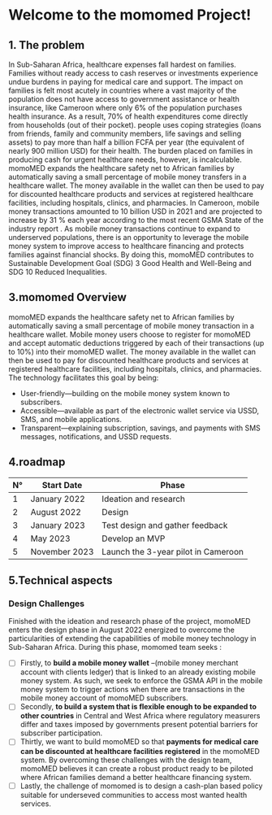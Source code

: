 # Welcome to the momomed Project!

## 1. The problem
In Sub-Saharan Africa, healthcare expenses fall hardest on families. Families without ready access to cash reserves or investments experience undue burdens in paying for medical care and support. The impact on families is felt most acutely in countries where a vast majority of the population does not have access to government assistance or health insurance, like Cameroon where only 6% of the population purchases health insurance. As a result, 70% of health expenditures come directly from households (out of their pocket). people  uses coping strategies (loans from friends, family and community members, life savings and selling assets)  to pay more than half a billion FCFA per year (the equivalent of nearly 900 million USD) for their health. The burden placed on families in producing cash for urgent healthcare needs, however, is incalculable.
momoMED expands the healthcare safety net to African families by automatically saving a small percentage of mobile money transfers in a healthcare wallet. The money available in the wallet can then be used to pay for discounted healthcare products and services at registered healthcare facilities, including hospitals, clinics, and pharmacies. In Cameroon, mobile money transactions amounted to 10 billion USD  in 2021 and are projected to increase by 31 % each year according to the most recent  GSMA State of the industry report . As mobile money transactions continue to expand to underserved populations, there is an opportunity to leverage the mobile money system to improve access to healthcare financing and protects families against financial shocks. By doing this, momoMED contributes to Sustainable Development Goal (SDG) 3 Good Health and Well-Being and SDG 10 Reduced Inequalities.

## 3.momomed Overview
momoMED expands the healthcare safety net to African families by automatically saving a small percentage of mobile money transaction in a healthcare wallet. Mobile money users choose to register for momoMED and accept automatic deductions triggered by each of their transactions (up to 10%) into their momoMED wallet. The money available in the wallet can then be used to pay for discounted healthcare products and services at registered healthcare facilities, including hospitals, clinics, and pharmacies. 
The technology facilitates this goal by being: 
* User-friendly—building on the mobile money system known to subscribers.
* Accessible—available as part of the electronic wallet service via USSD, SMS, and mobile applications.
* Transparent—explaining subscription, savings, and payments with SMS messages, notifications, and USSD requests.

## 4.roadmap
|N° | Start Date| Phase |
|---|-----|-------|
|1 | January 2022 | Ideation and research|
|2|August 2022 | Design|
|3| January 2023| Test design and gather feedback|
|4| May 2023| Develop an MVP|
|5| November 2023| Launch the 3-year pilot in Cameroon|

## 5.Technical aspects
### Design Challenges
Finished with the ideation and research phase of the project, momoMED enters the design phase in August 2022 energized to overcome the particularities of extending the capabilities of mobile money technology in Sub-Saharan Africa. 
During this phase, momomed team seeks :

- [ ] Firstly, to **build a mobile money wallet** –(mobile money merchant account with clients ledger) that is linked to an already existing mobile money system. As such, we seek to enforce the GSMA API in the mobile money system to trigger actions when there are transactions in the mobile money account of momoMED subscribers. 
- [ ] Secondly, **to build a system that is flexible enough to be expanded to other countries** in Central and West Africa where regulatory measurers differ and taxes imposed by governments present potential barriers for subscriber participation.
- [ ] Thirtly, we want to build momoMED so that **payments for medical care can be discounted at healthcare facilities registered** in the momoMED system. By overcoming these challenges with the design team, momoMED believes it can create a robust product ready to be piloted where African families demand a better healthcare financing system.
- [ ] Lastly, the challenge of momomed is to design a cash-plan based policy suitable for underseved communities to access most wanted health services.
